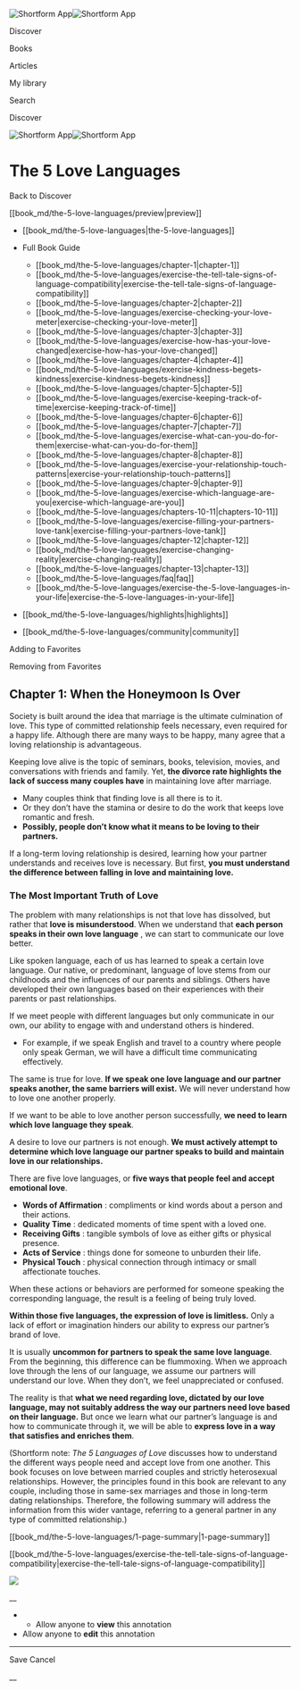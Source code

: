 ![Shortform App](/img/logo.36a2399e.svg)![Shortform App](/img/logo-dark.70c1b072.svg)

Discover

Books

Articles

My library

Search

Discover

![Shortform App](/img/logo.36a2399e.svg)![Shortform App](/img/logo-dark.70c1b072.svg)

# The 5 Love Languages

Back to Discover

[[book_md/the-5-love-languages/preview|preview]]

  * [[book_md/the-5-love-languages|the-5-love-languages]]
  * Full Book Guide

    * [[book_md/the-5-love-languages/chapter-1|chapter-1]]
    * [[book_md/the-5-love-languages/exercise-the-tell-tale-signs-of-language-compatibility|exercise-the-tell-tale-signs-of-language-compatibility]]
    * [[book_md/the-5-love-languages/chapter-2|chapter-2]]
    * [[book_md/the-5-love-languages/exercise-checking-your-love-meter|exercise-checking-your-love-meter]]
    * [[book_md/the-5-love-languages/chapter-3|chapter-3]]
    * [[book_md/the-5-love-languages/exercise-how-has-your-love-changed|exercise-how-has-your-love-changed]]
    * [[book_md/the-5-love-languages/chapter-4|chapter-4]]
    * [[book_md/the-5-love-languages/exercise-kindness-begets-kindness|exercise-kindness-begets-kindness]]
    * [[book_md/the-5-love-languages/chapter-5|chapter-5]]
    * [[book_md/the-5-love-languages/exercise-keeping-track-of-time|exercise-keeping-track-of-time]]
    * [[book_md/the-5-love-languages/chapter-6|chapter-6]]
    * [[book_md/the-5-love-languages/chapter-7|chapter-7]]
    * [[book_md/the-5-love-languages/exercise-what-can-you-do-for-them|exercise-what-can-you-do-for-them]]
    * [[book_md/the-5-love-languages/chapter-8|chapter-8]]
    * [[book_md/the-5-love-languages/exercise-your-relationship-touch-patterns|exercise-your-relationship-touch-patterns]]
    * [[book_md/the-5-love-languages/chapter-9|chapter-9]]
    * [[book_md/the-5-love-languages/exercise-which-language-are-you|exercise-which-language-are-you]]
    * [[book_md/the-5-love-languages/chapters-10-11|chapters-10-11]]
    * [[book_md/the-5-love-languages/exercise-filling-your-partners-love-tank|exercise-filling-your-partners-love-tank]]
    * [[book_md/the-5-love-languages/chapter-12|chapter-12]]
    * [[book_md/the-5-love-languages/exercise-changing-reality|exercise-changing-reality]]
    * [[book_md/the-5-love-languages/chapter-13|chapter-13]]
    * [[book_md/the-5-love-languages/faq|faq]]
    * [[book_md/the-5-love-languages/exercise-the-5-love-languages-in-your-life|exercise-the-5-love-languages-in-your-life]]
  * [[book_md/the-5-love-languages/highlights|highlights]]
  * [[book_md/the-5-love-languages/community|community]]



Adding to Favorites 

Removing from Favorites 

## Chapter 1: When the Honeymoon Is Over

Society is built around the idea that marriage is the ultimate culmination of love. This type of committed relationship feels necessary, even required for a happy life. Although there are many ways to be happy, many agree that a loving relationship is advantageous.

Keeping love alive is the topic of seminars, books, television, movies, and conversations with friends and family. Yet, **the divorce rate highlights the lack of success many couples have** in maintaining love after marriage.

  * Many couples think that finding love is all there is to it.
  * Or they don’t have the stamina or desire to do the work that keeps love romantic and fresh.
  * **Possibly, people don’t know what it means to be loving to their partners.**



If a long-term loving relationship is desired, learning how your partner understands and receives love is necessary. But first, **you must understand the difference between falling in love and maintaining love.**

### The Most Important Truth of Love

The problem with many relationships is not that love has dissolved, but rather that **love is misunderstood**. When we understand that **each person speaks in their own love language** , we can start to communicate our love better.

Like spoken language, each of us has learned to speak a certain love language. Our native, or predominant, language of love stems from our childhoods and the influences of our parents and siblings. Others have developed their own languages based on their experiences with their parents or past relationships.

If we meet people with different languages but only communicate in our own, our ability to engage with and understand others is hindered.

  * For example, if we speak English and travel to a country where people only speak German, we will have a difficult time communicating effectively.



The same is true for love. **If we speak one love language and our partner speaks another, the same barriers will exist.** We will never understand how to love one another properly.

If we want to be able to love another person successfully, **we need to learn which love language they speak**.

A desire to love our partners is not enough. **We must actively attempt to determine which love language our partner speaks to build and maintain love in our relationships.**

There are five love languages, or **five ways that people feel and accept emotional love**.

  * **Words of Affirmation** : compliments or kind words about a person and their actions.
  * **Quality Time** : dedicated moments of time spent with a loved one.
  * **Receiving Gifts** : tangible symbols of love as either gifts or physical presence.
  * **Acts of Service** : things done for someone to unburden their life.
  * **Physical Touch** : physical connection through intimacy or small affectionate touches.



When these actions or behaviors are performed for someone speaking the corresponding language, the result is a feeling of being truly loved.

**Within those five languages, the expression of love is limitless.** Only a lack of effort or imagination hinders our ability to express our partner’s brand of love.

It is usually **uncommon for partners to speak the same love language**. From the beginning, this difference can be flummoxing. When we approach love through the lens of our language, we assume our partners will understand our love. When they don’t, we feel unappreciated or confused.

The reality is that **what we need regarding love, dictated by our love language, may not suitably address the way our partners need love based on their language.** But once we learn what our partner’s language is and how to communicate through it, we will be able to **express love in a way that satisfies and enriches them**.

(Shortform note: _The 5 Languages of Love_ discusses how to understand the different ways people need and accept love from one another. This book focuses on love between married couples and strictly heterosexual relationships. However, the principles found in this book are relevant to any couple, including those in same-sex marriages and those in long-term dating relationships. Therefore, the following summary will address the information from this wider vantage, referring to a general partner in any type of committed relationship.)

[[book_md/the-5-love-languages/1-page-summary|1-page-summary]]

[[book_md/the-5-love-languages/exercise-the-tell-tale-signs-of-language-compatibility|exercise-the-tell-tale-signs-of-language-compatibility]]

![](https://bat.bing.com/action/0?ti=56018282&Ver=2&mid=a7f9c634-a189-41fc-98f6-9a777fae936a&sid=1711133063fa11eebdec89a8b8ae3bbc&vid=171147a063fa11eea7440fcfeb230d96&vids=0&msclkid=N&pi=0&lg=en-US&sw=800&sh=600&sc=24&nwd=1&tl=Shortform%20%7C%20Book&p=https%3A%2F%2Fwww.shortform.com%2Fapp%2Fbook%2Fthe-5-love-languages%2Fchapter-1&r=&lt=440&evt=pageLoad&sv=1&rn=466649)

__

  *   * Allow anyone to **view** this annotation
  * Allow anyone to **edit** this annotation



* * *

Save Cancel

__



